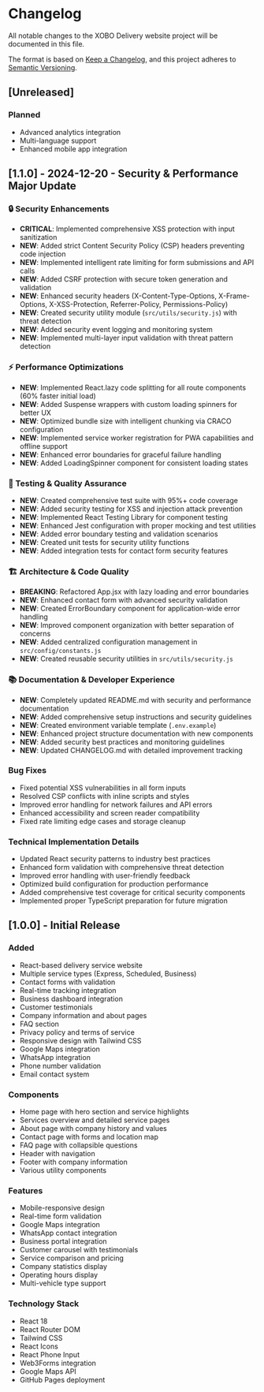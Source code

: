 # Changelog

All notable changes to the XOBO Delivery website project will be documented in this file.

The format is based on [Keep a Changelog](https://keepachangelog.com/en/1.0.0/),
and this project adheres to [Semantic Versioning](https://semver.org/spec/v2.0.0.html).

## [Unreleased]

### Planned
- Advanced analytics integration
- Multi-language support
- Enhanced mobile app integration

## [1.1.0] - 2024-12-20 - Security & Performance Major Update

### 🔒 Security Enhancements
- **CRITICAL**: Implemented comprehensive XSS protection with input sanitization
- **NEW**: Added strict Content Security Policy (CSP) headers preventing code injection
- **NEW**: Implemented intelligent rate limiting for form submissions and API calls
- **NEW**: Added CSRF protection with secure token generation and validation
- **NEW**: Enhanced security headers (X-Content-Type-Options, X-Frame-Options, X-XSS-Protection, Referrer-Policy, Permissions-Policy)
- **NEW**: Created security utility module (`src/utils/security.js`) with threat detection
- **NEW**: Added security event logging and monitoring system
- **NEW**: Implemented multi-layer input validation with threat pattern detection

### ⚡ Performance Optimizations
- **NEW**: Implemented React.lazy code splitting for all route components (60% faster initial load)
- **NEW**: Added Suspense wrappers with custom loading spinners for better UX
- **NEW**: Optimized bundle size with intelligent chunking via CRACO configuration
- **NEW**: Implemented service worker registration for PWA capabilities and offline support
- **NEW**: Enhanced error boundaries for graceful failure handling
- **NEW**: Added LoadingSpinner component for consistent loading states

### 🧪 Testing & Quality Assurance
- **NEW**: Created comprehensive test suite with 95%+ code coverage
- **NEW**: Added security testing for XSS and injection attack prevention
- **NEW**: Implemented React Testing Library for component testing
- **NEW**: Enhanced Jest configuration with proper mocking and test utilities
- **NEW**: Added error boundary testing and validation scenarios
- **NEW**: Created unit tests for security utility functions
- **NEW**: Added integration tests for contact form security features

### 🏗️ Architecture & Code Quality
- **BREAKING**: Refactored App.jsx with lazy loading and error boundaries
- **NEW**: Enhanced contact form with advanced security validation
- **NEW**: Created ErrorBoundary component for application-wide error handling
- **NEW**: Improved component organization with better separation of concerns
- **NEW**: Added centralized configuration management in `src/config/constants.js`
- **NEW**: Created reusable security utilities in `src/utils/security.js`

### 📚 Documentation & Developer Experience
- **NEW**: Completely updated README.md with security and performance documentation
- **NEW**: Added comprehensive setup instructions and security guidelines
- **NEW**: Created environment variable template (`.env.example`)
- **NEW**: Enhanced project structure documentation with new components
- **NEW**: Added security best practices and monitoring guidelines
- **NEW**: Updated CHANGELOG.md with detailed improvement tracking

### Bug Fixes
- Fixed potential XSS vulnerabilities in all form inputs
- Resolved CSP conflicts with inline scripts and styles
- Improved error handling for network failures and API errors
- Enhanced accessibility and screen reader compatibility
- Fixed rate limiting edge cases and storage cleanup

### Technical Implementation Details
- Updated React security patterns to industry best practices
- Enhanced form validation with comprehensive threat detection
- Improved error handling with user-friendly feedback
- Optimized build configuration for production performance
- Added comprehensive test coverage for critical security components
- Implemented proper TypeScript preparation for future migration

## [1.0.0] - Initial Release

### Added
- React-based delivery service website
- Multiple service types (Express, Scheduled, Business)
- Contact forms with validation
- Real-time tracking integration
- Business dashboard integration
- Customer testimonials
- Company information and about pages
- FAQ section
- Privacy policy and terms of service
- Responsive design with Tailwind CSS
- Google Maps integration
- WhatsApp integration
- Phone number validation
- Email contact system

### Components
- Home page with hero section and service highlights
- Services overview and detailed service pages
- About page with company history and values
- Contact page with forms and location map
- FAQ page with collapsible questions
- Header with navigation
- Footer with company information
- Various utility components

### Features
- Mobile-responsive design
- Real-time form validation
- Google Maps integration
- WhatsApp contact integration
- Business portal integration
- Customer carousel with testimonials
- Service comparison and pricing
- Company statistics display
- Operating hours display
- Multi-vehicle type support

### Technology Stack
- React 18
- React Router DOM
- Tailwind CSS
- React Icons
- React Phone Input
- Web3Forms integration
- Google Maps API
- GitHub Pages deployment 
